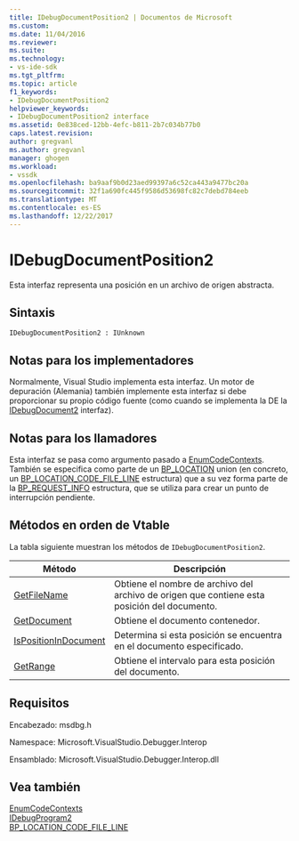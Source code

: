 ```yaml
---
title: IDebugDocumentPosition2 | Documentos de Microsoft
ms.custom: 
ms.date: 11/04/2016
ms.reviewer: 
ms.suite: 
ms.technology:
- vs-ide-sdk
ms.tgt_pltfrm: 
ms.topic: article
f1_keywords:
- IDebugDocumentPosition2
helpviewer_keywords:
- IDebugDocumentPosition2 interface
ms.assetid: 0e838ced-12bb-4efc-b811-2b7c034b77b0
caps.latest.revision: 
author: gregvanl
ms.author: gregvanl
manager: ghogen
ms.workload:
- vssdk
ms.openlocfilehash: ba9aaf9b0d23aed99397a6c52ca443a9477bc20a
ms.sourcegitcommit: 32f1a690fc445f9586d53698fc82c7debd784eeb
ms.translationtype: MT
ms.contentlocale: es-ES
ms.lasthandoff: 12/22/2017
---
```

# <a name="idebugdocumentposition2"></a>IDebugDocumentPosition2
Esta interfaz representa una posición en un archivo de origen abstracta.  
  
## <a name="syntax"></a>Sintaxis  
  
```  
IDebugDocumentPosition2 : IUnknown  
```  
  
## <a name="notes-for-implementers"></a>Notas para los implementadores  
 Normalmente, Visual Studio implementa esta interfaz. Un motor de depuración (Alemania) también implemente esta interfaz si debe proporcionar su propio código fuente (como cuando se implementa la DE la [IDebugDocument2](../../../extensibility/debugger/reference/idebugdocument2.md) interfaz).  
  
## <a name="notes-for-callers"></a>Notas para los llamadores  
 Esta interfaz se pasa como argumento pasado a [EnumCodeContexts](../../../extensibility/debugger/reference/idebugprogram2-enumcodecontexts.md). También se especifica como parte de un [BP_LOCATION](../../../extensibility/debugger/reference/bp-location.md) union (en concreto, un [BP_LOCATION_CODE_FILE_LINE](../../../extensibility/debugger/reference/bp-location-code-file-line.md) estructura) que a su vez forma parte de la [BP_REQUEST_INFO](../../../extensibility/debugger/reference/bp-request-info.md) estructura, que se utiliza para crear un punto de interrupción pendiente.  
  
## <a name="methods-in-vtable-order"></a>Métodos en orden de Vtable  
 La tabla siguiente muestran los métodos de `IDebugDocumentPosition2`.  
  
|Método|Descripción|  
|------------|-----------------|  
|[GetFileName](../../../extensibility/debugger/reference/idebugdocumentposition2-getfilename.md)|Obtiene el nombre de archivo del archivo de origen que contiene esta posición del documento.|  
|[GetDocument](../../../extensibility/debugger/reference/idebugdocumentposition2-getdocument.md)|Obtiene el documento contenedor.|  
|[IsPositionInDocument](../../../extensibility/debugger/reference/idebugdocumentposition2-ispositionindocument.md)|Determina si esta posición se encuentra en el documento especificado.|  
|[GetRange](../../../extensibility/debugger/reference/idebugdocumentposition2-getrange.md)|Obtiene el intervalo para esta posición del documento.|  
  
## <a name="requirements"></a>Requisitos  
 Encabezado: msdbg.h  
  
 Namespace: Microsoft.VisualStudio.Debugger.Interop  
  
 Ensamblado: Microsoft.VisualStudio.Debugger.Interop.dll  
  
## <a name="see-also"></a>Vea también  
 [EnumCodeContexts](../../../extensibility/debugger/reference/idebugprogram2-enumcodecontexts.md)   
 [IDebugProgram2](../../../extensibility/debugger/reference/idebugprogram2.md)   
 [BP_LOCATION_CODE_FILE_LINE](../../../extensibility/debugger/reference/bp-location-code-file-line.md)